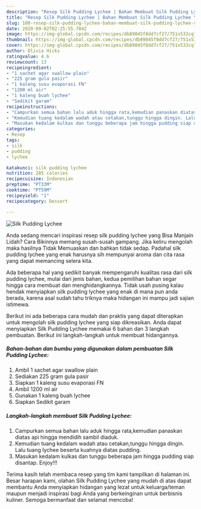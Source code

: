 ```yaml
---
description: "Resep Silk Pudding Lychee | Bahan Membuat Silk Pudding Lychee Yang Enak Dan Lezat"
title: "Resep Silk Pudding Lychee | Bahan Membuat Silk Pudding Lychee Yang Enak Dan Lezat"
slug: 180-resep-silk-pudding-lychee-bahan-membuat-silk-pudding-lychee-yang-enak-dan-lezat
date: 2020-09-02T02:25:55.704Z
image: https://img-global.cpcdn.com/recipes/db89045f8dd7cf27/751x532cq70/silk-pudding-lychee-foto-resep-utama.jpg
thumbnail: https://img-global.cpcdn.com/recipes/db89045f8dd7cf27/751x532cq70/silk-pudding-lychee-foto-resep-utama.jpg
cover: https://img-global.cpcdn.com/recipes/db89045f8dd7cf27/751x532cq70/silk-pudding-lychee-foto-resep-utama.jpg
author: Olivia Hicks
ratingvalue: 4.6
reviewcount: 13
recipeingredient:
- "1 sachet agar swallow plain"
- "225 gram gula pasir"
- "1 kaleng susu evaporasi FN"
- "1200 ml air"
- "1 kaleng buah lychee"
- "Sedikit garam"
recipeinstructions:
- "Campurkan semua bahan lalu aduk hingga rata,kemudian panaskan diatas api hingga mendidih sambil diaduk."
- "Kemudian tuang kedalam wadah atau cetakan,tunggu hingga dingin. Lalu tuang lychee beserta kuahnya diatas pudding."
- "Masukan kedalam kulkas dan tunggu beberapa jam hingga pudding siap disantap. Enjoy!!!"
categories:
- Resep
tags:
- silk
- pudding
- lychee

katakunci: silk pudding lychee 
nutrition: 285 calories
recipecuisine: Indonesian
preptime: "PT33M"
cooktime: "PT59M"
recipeyield: "1"
recipecategory: Dessert

---
```



![Silk Pudding Lychee](https://img-global.cpcdn.com/recipes/db89045f8dd7cf27/751x532cq70/silk-pudding-lychee-foto-resep-utama.jpg)

Anda sedang mencari inspirasi resep silk pudding lychee yang Bisa Manjain Lidah? Cara Bikinnya memang susah-susah gampang. Jika keliru mengolah maka hasilnya Tidak Memuaskan dan bahkan tidak sedap. Padahal silk pudding lychee yang enak harusnya sih mempunyai aroma dan cita rasa yang dapat memancing selera kita.



Ada beberapa hal yang sedikit banyak mempengaruhi kualitas rasa dari silk pudding lychee, mulai dari jenis bahan, kedua pemilihan bahan segar hingga cara membuat dan menghidangkannya. Tidak usah pusing kalau hendak menyiapkan silk pudding lychee yang enak di mana pun anda berada, karena asal sudah tahu triknya maka hidangan ini mampu jadi sajian istimewa.


Berikut ini ada beberapa cara mudah dan praktis yang dapat diterapkan untuk mengolah silk pudding lychee yang siap dikreasikan. Anda dapat menyiapkan Silk Pudding Lychee memakai 6 bahan dan 3 langkah pembuatan. Berikut ini langkah-langkah untuk membuat hidangannya.

<!--inarticleads1-->

##### Bahan-bahan dan bumbu yang digunakan dalam pembuatan Silk Pudding Lychee:

1. Ambil 1 sachet agar swallow plain
1. Sediakan 225 gram gula pasir
1. Siapkan 1 kaleng susu evaporasi FN
1. Ambil 1200 ml air
1. Gunakan 1 kaleng buah lychee
1. Siapkan Sedikit garam




<!--inarticleads2-->

##### Langkah-langkah membuat Silk Pudding Lychee:

1. Campurkan semua bahan lalu aduk hingga rata,kemudian panaskan diatas api hingga mendidih sambil diaduk.
1. Kemudian tuang kedalam wadah atau cetakan,tunggu hingga dingin. Lalu tuang lychee beserta kuahnya diatas pudding.
1. Masukan kedalam kulkas dan tunggu beberapa jam hingga pudding siap disantap. Enjoy!!!




Terima kasih telah membaca resep yang tim kami tampilkan di halaman ini. Besar harapan kami, olahan Silk Pudding Lychee yang mudah di atas dapat membantu Anda menyiapkan hidangan yang lezat untuk keluarga/teman maupun menjadi inspirasi bagi Anda yang berkeinginan untuk berbisnis kuliner. Semoga bermanfaat dan selamat mencoba!
